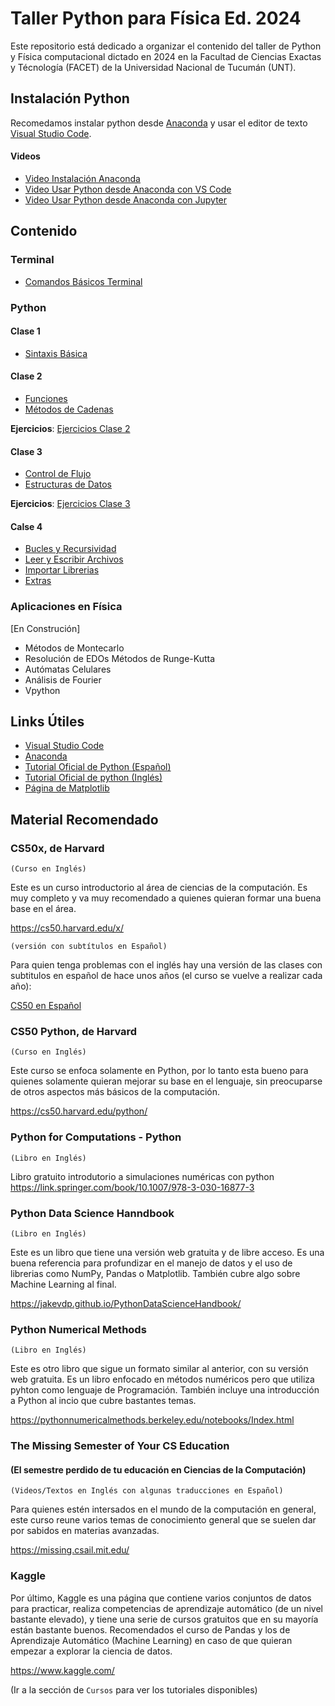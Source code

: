 # Taller Python para Física Ed. 2024

Este repositorio está dedicado a organizar el contenido del taller de Python y Física computacional dictado en 2024 en la Facultad de Ciencias Exactas y Técnología (FACET) de la Universidad Nacional de Tucumán (UNT).

## Instalación Python

Recomedamos instalar python desde [Anaconda](https://www.anaconda.com/download/success) y usar el editor de texto [Visual Studio Code](https://code.visualstudio.com/).

#### Videos

* [Video Instalación Anaconda](https://youtu.be/BE-vKz91Rlw)
* [Video Usar Python desde Anaconda con VS Code](https://youtu.be/d7tYjrlDRgo)
* [Video Usar Python desde Anaconda con Jupyter](https://youtu.be/hyhflI6e8c0) 



## Contenido

### Terminal

* [Comandos Básicos Terminal](markdown/00-terminal.md)

### Python

#### Clase 1
* [Sintaxis Básica](notebooks/00-sintaxis-basica.ipynb)

#### Clase 2
* [Funciones](notebooks/01-funciones.ipynb)
* [Métodos de Cadenas](notebooks/02-metodos-de-cadenas.ipynb)

**Ejercicios**: [Ejercicios Clase 2](ejercicios/clase-02/ejercicios-clase-02.ipynb)

#### Clase 3
* [Control de Flujo](notebooks/03-control-de-flujo.ipynb)
* [Estructuras de Datos](notebooks/04-estructuras-de-datos.ipynb)

**Ejercicios**: [Ejercicios Clase 3](ejercicios/clase-03/ejercicios-clase-03.ipynb)

#### Calse 4

* [Bucles y Recursividad](notebooks/05-bucles-y-recursividad.ipynb)
* [Leer y Escribir Archivos](notebooks/06-leer-y-escribir-archivos.ipynb)
* [Importar Librerias](notebooks/07-importar-librerias.ipynb)
* [Extras](notebooks/08-extras.ipynb)

### Aplicaciones en Física

[En Construción]

* Métodos de Montecarlo
* Resolución de EDOs Métodos de Runge-Kutta
* Autómatas Celulares
* Análisis de Fourier
* Vpython

## Links Útiles

* [Visual Studio Code](https://code.visualstudio.com/)
* [Anaconda](https://www.anaconda.com/)
* [Tutorial Oficial de Python (Español)](https://python-docs-es.readthedocs.io/es/3.12/tutorial/index.html)
* [Tutorial Oficial de python (Inglés)](https://docs.python.org/3/tutorial/index.html)
* [Página de Matplotlib](https://matplotlib.org/)
## Material Recomendado


### CS50x, de Harvard 

`(Curso en Inglés)`

Este es un curso introductorio al área de ciencias de la computación. Es muy completo y va muy recomendado a quienes quieran formar una buena base en el área. 

https://cs50.harvard.edu/x/

`(versión con subtítulos en Español)`

Para quien tenga problemas con el inglés hay una versión de las clases con subtitulos en español de hace unos años (el curso se vuelve a realizar cada año):


[CS50 en Español](https://youtube.com/playlist?list=PLhQjrBD2T382v3ivzfqV_XtNMhREadjAr&si=4brhHDacB0GJa8jt)

### CS50 Python, de Harvard
`(Curso en Inglés)`

Este curso se enfoca solamente en Python, por lo tanto esta bueno para quienes solamente quieran mejorar su base en el lenguaje, sin preocuparse de otros aspectos más básicos de la computación.

https://cs50.harvard.edu/python/


### Python for Computations - Python
`(Libro en Inglés)`

Libro gratuito introdutorio a simulaciones numéricas con python https://link.springer.com/book/10.1007/978-3-030-16877-3


### Python Data Science Hanndbook
`(Libro en Inglés)`

Este es un libro que tiene una versión web gratuita y de libre acceso. Es una buena referencia para profundizar en el manejo de datos y el uso de librerias como NumPy, Pandas o Matplotlib. También cubre algo sobre Machine Learning al final.


https://jakevdp.github.io/PythonDataScienceHandbook/ 

### Python Numerical Methods
`(Libro en Inglés)`

Este es otro libro que sigue un formato similar al anterior, con su versión web gratuita. Es un libro enfocado en métodos numéricos pero que utiliza pyhton como lenguaje de Programación. También incluye una introducción a Python al incio que cubre bastantes temas.

https://pythonnumericalmethods.berkeley.edu/notebooks/Index.html 


### The Missing Semester of Your CS Education
#### (El semestre perdido de tu educación en Ciencias de la Computación)
`(Videos/Textos en Inglés con algunas traducciones en Español)`

Para quienes estén intersados en el mundo de la computación en general, este curso reune varios temas de conocimiento general que se suelen dar por sabidos en materias avanzadas. 

https://missing.csail.mit.edu/ 

### Kaggle

Por último, Kaggle es una página que contiene varios conjuntos de datos para practicar, realiza competencias de aprendizaje automático (de un nivel bastante elevado), y tiene una serie de cursos gratuitos que en su mayoría están bastante buenos. Recomendados el curso de Pandas y los de  Aprendizaje Automático (Machine Learning) en caso de que quieran empezar a explorar la ciencia de datos.

https://www.kaggle.com/ 

(Ir a la sección de `Cursos` para ver los tutoriales disponibles)